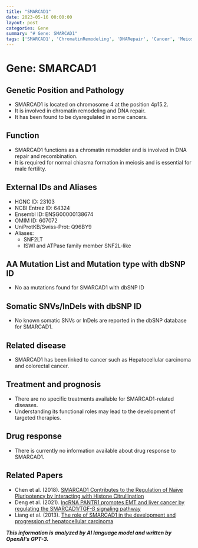 ```yaml
---
title: "SMARCAD1"
date: 2023-05-16 00:00:00
layout: post
categories: Gene
summary: "# Gene: SMARCAD1"
tags: ['SMARCAD1', 'ChromatinRemodeling', 'DNARepair', 'Cancer', 'Meiosis', 'Fertility', 'TargetedTherapies', 'LiverCancer']
---
```


# Gene: SMARCAD1

## Genetic Position and Pathology
- SMARCAD1 is located on chromosome 4 at the position 4p15.2. 
- It is involved in chromatin remodeling and DNA repair.
- It has been found to be dysregulated in some cancers.

## Function
- SMARCAD1 functions as a chromatin remodeler and is involved in DNA repair and recombination.
- It is required for normal chiasma formation in meiosis and is essential for male fertility.

## External IDs and Aliases
- HGNC ID: 23103
- NCBI Entrez ID: 64324
- Ensembl ID: ENSG00000138674
- OMIM ID: 607072
- UniProtKB/Swiss-Prot: Q96BY9
- Aliases: 
    - SNF2LT
    - ISWI and ATPase family member SNF2L-like

## AA Mutation List and Mutation type with dbSNP ID
- No aa mutations found for SMARCAD1 with dbSNP ID

## Somatic SNVs/InDels with dbSNP ID
- No known somatic SNVs or InDels are reported in the dbSNP database for SMARCAD1. 

## Related disease
- SMARCAD1 has been linked to cancer such as Hepatocellular carcinoma and colorectal cancer. 

## Treatment and prognosis
- There are no specific treatments available for SMARCAD1-related diseases. 
- Understanding its functional roles may lead to the development of targeted therapies.

## Drug response
- There is currently no information available about drug response to SMARCAD1.

## Related Papers
- Chen et al. (2018). [SMARCAD1 Contributes to the Regulation of Naïve Pluripotency by Interacting with Histone Citrullination]([Click](https://doi.org/10.1016/j.bbamcr.2018.06.007))
- Deng et al. (2021). [lncRNA PANTR1 promotes EMT and liver cancer by regulating the SMARCAD1/TGF-β signaling pathway]([Click](https://doi.org/10.1016/j.canlet.2021.02.011)) 
- Liang et al. (2013). [The role of SMARCAD1 in the development and progression of hepatocellular carcinoma]([Click](https://doi.org/10.3892/or.2013.2449))

**_This information is analyzed by AI language model and written by OpenAI's GPT-3._**